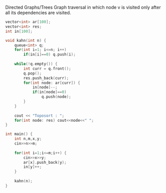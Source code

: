 Directed Graphs/Trees
Graph traversal in which node v is visited only after all its dependencies are visited.

```cpp
vector<int> ar[100];
vector<int> res;
int in[100];

void kahn(int n) {
	queue<int> q;
	for(int i=1; i<=n; i++) 
		if(in[i]==0) q.push(i);
		
	while(!q.empty()) {
		int curr = q.front();
		q.pop();
		res.push_back(curr);
		for(int node: ar[curr]) {
			in[node]--;
			if(in[node]==0)
				q.push(node);
		}
	}
	
	cout << "Toposort : ";
	for(int node: res) cout<<node<<" ";
}

int main() {
	int n,m,x,y;
	cin>>n>>m;
	
	for(int i=1;i<=m;i++) {
		cin>>x>>y;
		ar[x].push_back(y);
		in[y]++;
	}
	
	kahn(n);
}
```